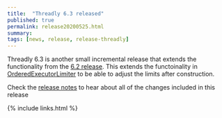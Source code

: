 ```yaml
---
title:  "Threadly 6.3 released"
published: true
permalink: release20200525.html
summary: 
tags: [news, release, release-threadly]
---
```


Threadly 6.3 is another small incremental release that extends the functionality from the <a href="https://threadly.github.io/site/release20200512.html">6.2 release</a>.  This extends the functoinality in <a href="javadocs/threadly/6.3/org/threadly/concurrent/wrapper/limiter/OrderedExecutorLimiter.html">OrderedExecutorLimiter</a> to be able to adjust the limits after construction.

Check the <a href="https://github.com/threadly/threadly/releases/tag/release-6.3">release notes</a> to hear about all of the changes included in this release

{% include links.html %}

